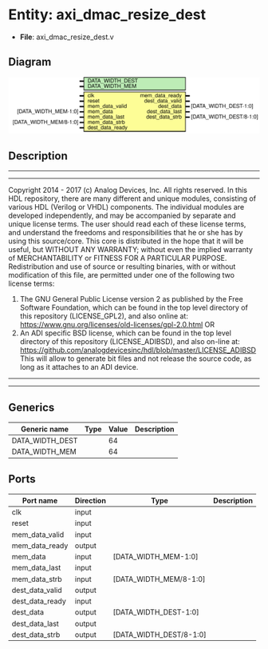 # Entity: axi_dmac_resize_dest

- **File**: axi_dmac_resize_dest.v
## Diagram

![Diagram](axi_dmac_resize_dest.svg "Diagram")
## Description

***************************************************************************
 ***************************************************************************
 Copyright 2014 - 2017 (c) Analog Devices, Inc. All rights reserved.
 In this HDL repository, there are many different and unique modules, consisting
 of various HDL (Verilog or VHDL) components. The individual modules are
 developed independently, and may be accompanied by separate and unique license
 terms.
 The user should read each of these license terms, and understand the
 freedoms and responsibilities that he or she has by using this source/core.
 This core is distributed in the hope that it will be useful, but WITHOUT ANY
 WARRANTY; without even the implied warranty of MERCHANTABILITY or FITNESS FOR
 A PARTICULAR PURPOSE.
 Redistribution and use of source or resulting binaries, with or without modification
 of this file, are permitted under one of the following two license terms:
   1. The GNU General Public License version 2 as published by the
      Free Software Foundation, which can be found in the top level directory
      of this repository (LICENSE_GPL2), and also online at:
      <https://www.gnu.org/licenses/old-licenses/gpl-2.0.html>
 OR
   2. An ADI specific BSD license, which can be found in the top level directory
      of this repository (LICENSE_ADIBSD), and also on-line at:
      https://github.com/analogdevicesinc/hdl/blob/master/LICENSE_ADIBSD
      This will allow to generate bit files and not release the source code,
      as long as it attaches to an ADI device.
 ***************************************************************************
 ***************************************************************************
 
## Generics

| Generic name    | Type | Value | Description |
| --------------- | ---- | ----- | ----------- |
| DATA_WIDTH_DEST |      | 64    |             |
| DATA_WIDTH_MEM  |      | 64    |             |
## Ports

| Port name       | Direction | Type                    | Description |
| --------------- | --------- | ----------------------- | ----------- |
| clk             | input     |                         |             |
| reset           | input     |                         |             |
| mem_data_valid  | input     |                         |             |
| mem_data_ready  | output    |                         |             |
| mem_data        | input     | [DATA_WIDTH_MEM-1:0]    |             |
| mem_data_last   | input     |                         |             |
| mem_data_strb   | input     | [DATA_WIDTH_MEM/8-1:0]  |             |
| dest_data_valid | output    |                         |             |
| dest_data_ready | input     |                         |             |
| dest_data       | output    | [DATA_WIDTH_DEST-1:0]   |             |
| dest_data_last  | output    |                         |             |
| dest_data_strb  | output    | [DATA_WIDTH_DEST/8-1:0] |             |
